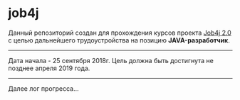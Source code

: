 # job4j
Данный репозиторий создан для прохождения курсов проекта [Job4j 2.0](https://job4j.ru/courses/java_with_zero_to_job.html) с целью дальнейшего трудоустройства на позицию **JAVA-разработчик**.

***

Дата начала - 25 сентября 2018г.
Цель должна быть достигнута не позднее апреля 2019 года.

***

Далее лог прогресса...